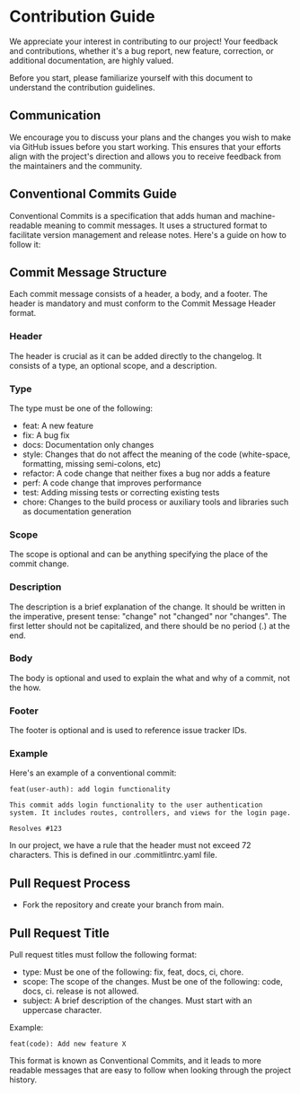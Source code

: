 # Contribution Guide

We appreciate your interest in contributing to our project! Your feedback and contributions, whether it's a bug report, new feature, correction, or additional documentation, are highly valued.

Before you start, please familiarize yourself with this document to understand the contribution guidelines.

## Communication

We encourage you to discuss your plans and the changes you wish to make via GitHub issues before you start working. This ensures that your efforts align with the project's direction and allows you to receive feedback from the maintainers and the community.

## Conventional Commits Guide

Conventional Commits is a specification that adds human and machine-readable meaning to commit messages. It uses a structured format to facilitate version management and release notes. Here's a guide on how to follow it:

## Commit Message Structure

Each commit message consists of a header, a body, and a footer. The header is mandatory and must conform to the Commit Message Header format.

### Header

The header is crucial as it can be added directly to the changelog. It consists of a type, an optional scope, and a description.

### Type

The type must be one of the following:

- feat: A new feature
- fix: A bug fix
- docs: Documentation only changes
- style: Changes that do not affect the meaning of the code (white-space, formatting, missing semi-colons, etc)
- refactor: A code change that neither fixes a bug nor adds a feature
- perf: A code change that improves performance
- test: Adding missing tests or correcting existing tests
- chore: Changes to the build process or auxiliary tools and libraries such as documentation generation

### Scope

The scope is optional and can be anything specifying the place of the commit change.

### Description

The description is a brief explanation of the change. It should be written in the imperative, present tense: "change" not "changed" nor "changes". The first letter should not be capitalized, and there should be no period (.) at the end.

### Body

The body is optional and used to explain the what and why of a commit, not the how.

### Footer

The footer is optional and is used to reference issue tracker IDs.

### Example

Here's an example of a conventional commit:

```git
feat(user-auth): add login functionality

This commit adds login functionality to the user authentication system. It includes routes, controllers, and views for the login page.

Resolves #123
```

In our project, we have a rule that the header must not exceed 72 characters. This is defined in our .commitlintrc.yaml file.

## Pull Request Process

- Fork the repository and create your branch from main.

## Pull Request Title

Pull request titles must follow the following format:

- type: Must be one of the following: fix, feat, docs, ci, chore.
- scope: The scope of the changes. Must be one of the following: code, docs, ci. release is not allowed.
- subject: A brief description of the changes. Must start with an uppercase character.

Example:

```git
feat(code): Add new feature X
```

This format is known as Conventional Commits, and it leads to more readable messages that are easy to follow when looking through the project history.
